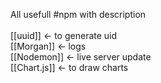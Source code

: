 All usefull #npm with description<br><br>
[[uuid]] <- to generate uid<br>
[[Morgan]] <- logs<br>
[[Nodemon]] <- live server update<br>
[[Chart.js]] <- to draw charts<br>